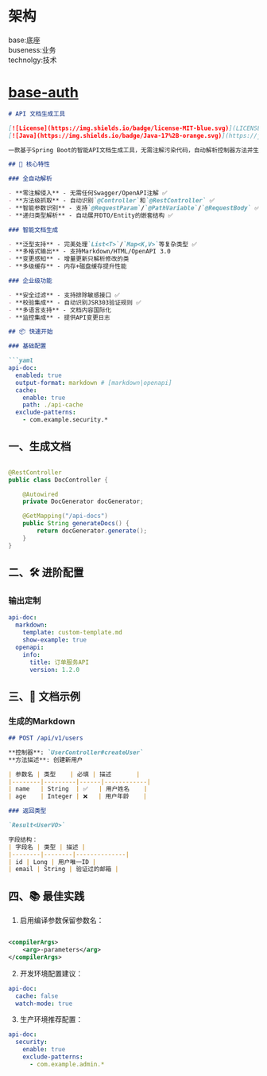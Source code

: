 # 架构

base:底座<br>
buseness:业务<br>
technolgy:技术<br>

# [base-auth](base%2Fbase-auth)

```markdown
# API 文档生成工具

[![License](https://img.shields.io/badge/license-MIT-blue.svg)](LICENSE)
[![Java](https://img.shields.io/badge/Java-17%2B-orange.svg)](https://java.com)

一款基于Spring Boot的智能API文档生成工具，无需注解污染代码，自动解析控制器方法并生成结构化文档数据，支持Markdown/OpenAPI等多种输出格式。

## 🌟 核心特性

### 全自动解析

- **零注解侵入** - 无需任何Swagger/OpenAPI注解 ✅
- **方法级抓取** - 自动识别`@Controller`和`@RestController` ✅
- **智能参数识别** - 支持`@RequestParam`/`@PathVariable`/`@RequestBody` ✅
- **递归类型解析** - 自动展开DTO/Entity的嵌套结构 ✅

### 智能文档生成

- **泛型支持** - 完美处理`List<T>`/`Map<K,V>`等复杂类型 ✅
- **多格式输出** - 支持Markdown/HTML/OpenAPI 3.0
- **变更感知** - 增量更新只解析修改的类
- **多级缓存** - 内存+磁盘缓存提升性能

### 企业级功能

- **安全过滤** - 支持排除敏感接口 ✅
- **校验集成** - 自动识别JSR303验证规则 ✅
- **多语言支持** - 文档内容国际化
- **监控集成** - 提供API变更日志

## 📦 快速开始

### 基础配置

```yaml
api-doc:
  enabled: true
  output-format: markdown # [markdown|openapi]
  cache:
    enable: true
    path: ./api-cache
  exclude-patterns:
    - com.example.security.*
```

## 一、生成文档

```java

@RestController
public class DocController {

    @Autowired
    private DocGenerator docGenerator;

    @GetMapping("/api-docs")
    public String generateDocs() {
        return docGenerator.generate();
    }
}
```

## 二、🛠️ 进阶配置

### 输出定制

```yaml
api-doc:
  markdown:
    template: custom-template.md
    show-example: true
  openapi:
    info:
      title: 订单服务API
      version: 1.2.0
```

## 三、📄 文档示例

### 生成的Markdown

```markdown
## POST /api/v1/users

**控制器**: `UserController#createUser`  
**方法描述**: 创建新用户

| 参数名 | 类型    | 必填 | 描述       |
|--------|---------|------|------------|
| name   | String  | ✅   | 用户姓名    |
| age    | Integer | ❌   | 用户年龄    |

### 返回类型

`Result<UserVO>`

字段结构：
| 字段名 | 类型 | 描述 |
|--------|--------|--------------|
| id | Long | 用户唯一ID |
| email | String | 验证过的邮箱 |
```

## 四、📚 最佳实践

1. 启用编译参数保留参数名：

```xml

<compilerArgs>
    <arg>-parameters</arg>
</compilerArgs>
```

2. 开发环境配置建议：

```yaml
api-doc:
  cache: false
  watch-mode: true
```

3. 生产环境推荐配置：

```yaml
api-doc:
  security:
    enable: true
    exclude-patterns:
      - com.example.admin.*
```

[//]: # (## 五、⚙️ 扩展开发 )

[//]: # ()

[//]: # (### 自定义解析器)

[//]: # ()

[//]: # (```java)

[//]: # (public class CustomParser extends BaseParser {)

[//]: # (    @Override)

[//]: # (    protected void processMethod&#40;Method method&#41; {)

[//]: # (        // 添加自定义逻辑)

[//]: # (    })

[//]: # (})

[//]: # (```)

[//]: # ()

[//]: # (### 添加新输出格式)

[//]: # ()

[//]: # (1. 实现`DocRenderer`接口)

[//]: # (2. 注册到`RendererRegistry`)

[//]: # (3. 通过`output-format`配置启用)

[//]: # ()

[//]: # (## 📜 协议许可)

[//]: # ()

[//]: # (MIT License © 2024 SoEasyTech)

[//]: # ()

[//]: # (```)

[//]: # ()

[//]: # (> 提示：建议搭配[示例项目]&#40;https://github.com/example/api-doc-demo&#41;查看完整实现)